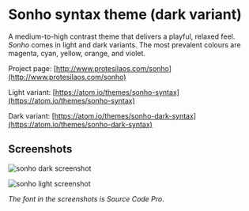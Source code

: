# Sonho syntax theme (dark variant)

A medium-to-high contrast theme that delivers a playful, relaxed feel. *Sonho* comes in light and dark variants. The most prevalent colours are magenta, cyan, yellow, orange, and violet.

Project page: [http://www.protesilaos.com/sonho](http://www.protesilaos.com/sonho)

Light variant: [https://atom.io/themes/sonho-syntax](https://atom.io/themes/sonho-syntax)

Dark variant: [https://atom.io/themes/sonho-dark-syntax](https://atom.io/themes/sonho-dark-syntax)

## Screenshots

![sonho dark screenshot](https://raw.githubusercontent.com/protesilaos/prot16/master/sonho/img/sonho_dark_sample.png)

![sonho light screenshot](https://raw.githubusercontent.com/protesilaos/prot16/master/sonho/img/sonho_light_sample.png)

*The font in the screenshots is Source Code Pro*.
